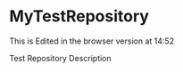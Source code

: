 MyTestRepository
================
This is Edited in the browser version at 14:52

Test Repository Description
